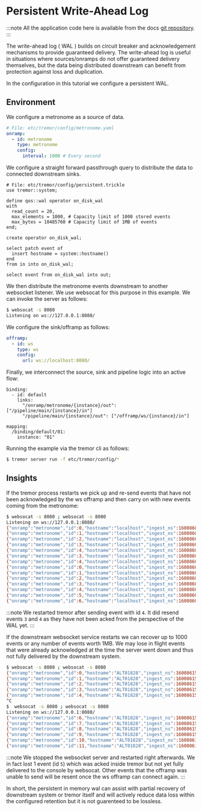 # Persistent Write-Ahead Log

:::note
All the application code here is available from the docs [git repository](__GIT__).
:::

The write-ahead log ( WAL ) builds on circuit breaker and acknowledgement mechanisms to
provide guaranteed delivery. The write-ahead log is useful in situations
where sources/onramps do not offer guaranteed delivery themselves, but the data being distributed downstream can benefit from protection against loss and duplication.

In the configuration in this tutorial we configure a persistent WAL.

## Environment

We configure a metronome as a source of data.

```yaml
# File: etc/tremor/config/metronome.yaml
onramp:
  - id: metronome
    type: metronome
    config:
      interval: 1000 # Every second
```

We configure a straight forward passthrough query to distribute
the data to connected downstream sinks.

```trickle
# File: etc/tremor/config/persistent.trickle
use tremor::system;

define qos::wal operator on_disk_wal
with
  read_count = 20,
  max_elements = 1000, # Capacity limit of 1000 stored events
  max_bytes = 10485760 # Capacity limit of 1MB of events
end;

create operator on_disk_wal;

select patch event of
  insert hostname = system::hostname()
end
from in into on_disk_wal;

select event from on_disk_wal into out;
```

We then distribute the metronome events downstream to another websocket
listener. We use websocat for this purpose in this example. We can invoke
the server as follows:

```bash
$ websocat -s 8080
Listening on ws://127.0.0.1:8080/
```

We configure the sink/offramp as follows:

```yaml
offramp:
  - id: ws
    type: ws
    config:
      url: ws://localhost:8080/
```

Finally, we interconnect the source, sink and pipeline logic into
an active flow:

```
binding:
  - id: default
    links:
      "/onramp/metronome/{instance}/out": ["/pipeline/main/{instance}/in"]
      "/pipeline/main/{instance}/out": ["/offramp/ws/{instance}/in"]

mapping:
  /binding/default/01:
    instance: "01"
```

Running the example via the tremor cli as follows:

```bash
$ tremor server run -f etc/tremor/config/*
```

## Insights

If the tremor process restarts we pick up and re-send events that have not been acknowledged by the ws offramp and then carry on with new events coming from the metronome:

```bash
$ websocat -s 8080 ; websocat -s 8080
Listening on ws://127.0.0.1:8080/
{"onramp":"metronome","id":0,"hostname":"localhost","ingest_ns":1600860720749137000}
{"onramp":"metronome","id":1,"hostname":"localhost","ingest_ns":1600860721751965000}
{"onramp":"metronome","id":2,"hostname":"localhost","ingest_ns":1600860722756684000}
{"onramp":"metronome","id":3,"hostname":"localhost","ingest_ns":1600860723761037000}
{"onramp":"metronome","id":4,"hostname":"localhost","ingest_ns":1600860724764683000}
{"onramp":"metronome","id":3,"hostname":"localhost","ingest_ns":1600860723761037000}
{"onramp":"metronome","id":4,"hostname":"localhost","ingest_ns":1600860724764683000}
{"onramp":"metronome","id":0,"hostname":"localhost","ingest_ns":1600860730353260000}
{"onramp":"metronome","id":1,"hostname":"localhost","ingest_ns":1600860731355463000}
{"onramp":"metronome","id":2,"hostname":"localhost","ingest_ns":1600860732357883000}
{"onramp":"metronome","id":3,"hostname":"localhost","ingest_ns":1600860733362429000}
{"onramp":"metronome","id":4,"hostname":"localhost","ingest_ns":1600860734364277000}
{"onramp":"metronome","id":5,"hostname":"localhost","ingest_ns":1600860735367967000}
{"onramp":"metronome","id":6,"hostname":"localhost","ingest_ns":1600860736373137000}
```

:::note
We restarted tremor after sending event with id `4`. It did resend events `3` and `4` as they have not been acked from the perspective of the WAL yet.
:::

If the downstream websocket service restarts we can recover up to 1000 events or any number of events worth 1MB. We may lose in flight events that were already acknowledged at the time the server went down and thus not fully delivered by the downstream system.

```bash
$ websocat -s 8080 ; websocat -s 8080
{"onramp":"metronome","id":0,"hostname":"ALT01828","ingest_ns":1600861519788231000}
{"onramp":"metronome","id":1,"hostname":"ALT01828","ingest_ns":1600861520790241000}
{"onramp":"metronome","id":2,"hostname":"ALT01828","ingest_ns":1600861521792297000}
{"onramp":"metronome","id":3,"hostname":"ALT01828","ingest_ns":1600861522797476000}
{"onramp":"metronome","id":4,"hostname":"ALT01828","ingest_ns":1600861523802114000}
^C
$  websocat -s 8080 ; websocat -s 8080
Listening on ws://127.0.0.1:8080/
{"onramp":"metronome","id":6,"hostname":"ALT01828","ingest_ns":1600861525809835000}
{"onramp":"metronome","id":7,"hostname":"ALT01828","ingest_ns":1600861526813574000}
{"onramp":"metronome","id":8,"hostname":"ALT01828","ingest_ns":1600861527817722000}
{"onramp":"metronome","id":9,"hostname":"ALT01828","ingest_ns":1600861528822667000}
{"onramp":"metronome","id":10,"hostname":"ALT01828","ingest_ns":1600861529826521000}
{"onramp":"metronome","id":11,"hostname":"ALT01828","ingest_ns":1600861530830497000}
```

:::note
We stopped the websocket server and restarted right afterwards. We in fact lost 1 event (id `5`) which was acked inside tremor but not yet fully delivered to the console by websocat. Other events that the offramp was unable to send will be resent once the ws offramp can connect again.
:::

In short, the persistent in memory wal can assist with partial recovery of downstream system or tremor itself and will actively reduce data loss within the configured retention but it is not guarenteed to be lossless.
